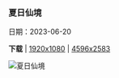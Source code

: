 ### 夏日仙境

日期：2023-06-20

**下载**  |  [1920x1080](https://cn.bing.com/th?id=OHR.SummerSolstice2023_ZH-CN5038619036_1920x1080.jpg)  |  [4596x2583](https://cn.bing.com/th?id=OHR.SummerSolstice2023_ZH-CN5038619036_UHD.jpg)

![夏日仙境](https://cn.bing.com/th?id=OHR.SummerSolstice2023_ZH-CN5038619036_1920x1080.jpg "夏日盛开的荷花 (© pandemin/Getty Images)")

